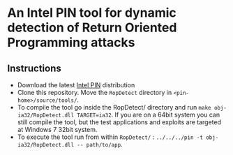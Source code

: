 # An Intel PIN tool for dynamic detection of Return Oriented Programming attacks

## Instructions

- Download the latest [Intel PIN](https://software.intel.com/en-us/articles/pin-a-dynamic-binary-instrumentation-tool) distribution
- Clone this repository. Move the `RopDetect` directory in `<pin-home>/source/tools/`.
- To compile the tool go inside the RopDetect/ directory and run `make obj-ia32/RopDetect.dll TARGET=ia32`. If you are on a 64bit system you can still compile the tool, but the test applications and exploits are targeted at Windows 7 32bit system.
- To execute the tool run from within `RopDetect/` : `../../../pin -t obj-ia32/RopDetect.dll -- path/to/app`.
